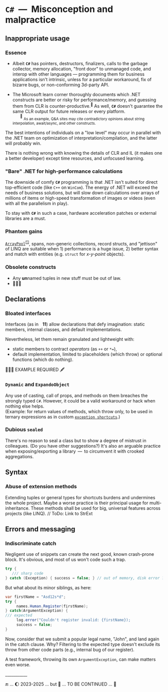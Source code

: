 # `C#` &nbsp;&mdash;&nbsp; Misconception and malpractice

## Inappropriate usage

### Essence 

* Albeit **`C#`** has pointers, destructors, finalizers, calls to the garbage collector, memory allocation, "front door" to unmanaged code, and interop with other languages — 
programming them for business applications isn't intrinsic, unless for a particular workaround, fix of bizarre bugs, or non-conforming 3d-party API.

* The Microsoft learn corner thoroughly documents which .NET constructs are better or risky for performance/memory, and guessing them from CLR is counter-productive.<sup>📍</sup>
As well, **`C#`** doesn't guarantee the same CLR output for future releases or every platform.\
&nbsp; &nbsp; &nbsp; <sup>📍</sup> <sub>As an example, Q&A sites may cite contradictory opinions about string interpolation, await/async, and other constructs.</sub>

The best intentions of individuals on a "low level" may occur in parallel with the .NET team on optimization of interpretation/compilation, and the latter will probably win.

There is nothing wrong with knowing the details of CLR and IL (it makes one a better developer) except time resources, and unfocused learning.

### "Bare" .NET for high-performance calculations

The downside of comfy **`C#`** programming is that .NET isn't suited for direct top-efficient code (like `C++` on `WinCom`). The energy of .NET will exceed the needs of business solutions, but will slow down calculations over arrays of millions of items or high-speed transformation of images or videos (even with all the parallelism in play).

To stay with **`C#`** in such a case, hardware acceleration patches or external libraries are a must.

### Phantom gains

[`ArrayPool`](https://learn.microsoft.com/en-us/dotnet/api/system.buffers.arraypool-1)<sup>🪟</sup>, spans, non-generic collections, record structs, and "jettison" of LINQ are suitable when 1) performance is a huge issue, 2) better syntax and match with entities (e.g. `struct` for _x-y-point_ objects).

### Obsolete constructs

- Any **un**named tuples in new stuff must be out of law.
- 🚧🚧🚧

## Declarations

### Bloated interfaces

Interfaces (as in **&nbsp; &thinsp;11**) allow declarations that defy imagination: static members, internal classes, and default implementations.

Nevertheless, let them remain granulated and lightweight with:

* static members to contract _operators_ (as `++` or `*=`),
* default implementation, limited to placeholders (which throw) or optional functions (which do nothing).

🚧🚧🚧 EXAMPLE REQUIRED 🖋️


### `Dynamic` and `ExpandoObject`

Any use of casting, call of props, and methods on them breaches the strongly typed `C#`. However, it could be a valid workaround or hack when nothing else helps.\
(Example: for return values of methods, which throw only, to be used in ternary expressions as in custom 
[`exception shortcuts`](https://github.com/Kyriosity/use-dev/blob/main/src/TuttiFrutti/AbcStoppers/Errors/_basal/%F0%9F%94%BAException.cs).)

### Dubious `sealed`

There's no reason to seal a class but to show a degree of mistrust in colleagues. (Do you have other suggestions?)
It's also an arguable practice when exposing/exporting a library &thinsp;&mdash;&thinsp; to circumvent it with crooked aggregations.

## Syntax

### Abuse of extension methods

Extending tuples or general types for shortcuts burdens and undermines the whole project. Maybe a worse practice is their principal usage for multi-inheritance. 
These methods shall be used for big, universal features across projects (like LINQ). // ToDo: Link to StrExt

## Errors and messaging

### Indiscriminate catch

Negligent use of snippets can create the next good, known crash-prone block. It's obvious, and most of us won't code such a trap. 

```csharp
try { 
   /// sharp code
} catch (Exception) { success = false; } // out of memory, disk error ? sweep it under the carpet!
```

But what about its minor siblings, as here:

```csharp
var firstName = "Asd12s*d";
try {
     names.Human.Register(firstName);
} catch(ArgumentException) {
/// expected
     log.error("Couldn't register invalid: {firstName});
     success = false;
}

```

Now, consider that we submit a popular legal name, "John", and land again in the catch clause. Why?
Filtering to the expected type doesn't exclude its throw from other code parts (e.g., internal bug of our register). 

A test framework, throwing its own `ArgumentException`, can make matters even worse.

\___________

🔚 ... 🌔 2023-2025 ... but 🚧 ... TO BE CONTINUED ... 🚧
